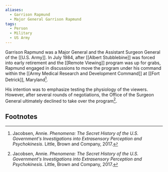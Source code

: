 ```yaml
---
aliases:
  - Garrison Rapmund
  - Major General Garrison Rapmund
tags:
  - Person
  - Military
  - US Army
---
```

Garrison Rapmund was a Major General and the Assistant Surgeon General of the [[U.S. Army]]. In July 1984, after [[Albert Stubblebine]] was forced into early retirement and the [[Remote Viewing]] program was up for grabs, Rapmund engaged in discussions to move the program under his command within the [[Army Medical Research and Development Command]] at [[Fort Detrick]], Maryland[^1].

His intention was to emphasize testing the physiology of the viewers. However, after several rounds of negotiations, the Office of the Surgeon General ultimately declined to take over the program[^1].

## Footnotes
[^1]: Jacobsen, Annie. *Phenomena: The Secret History of the U.S. Government's Investigations into Extrasensory Perception and Psychokinesis*. Little, Brown and Company, 2017.
